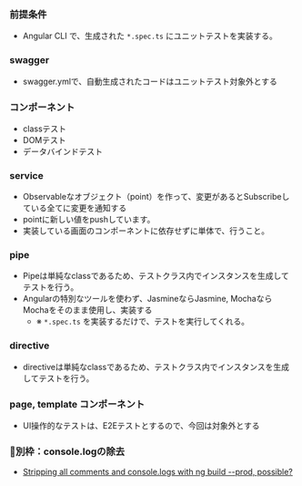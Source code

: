 ### 前提条件
- Angular CLI で、生成された `*.spec.ts` にユニットテストを実装する。

### swagger
- swagger.ymlで、自動生成されたコードはユニットテスト対象外とする

### コンポーネント
  - classテスト
  - DOMテスト
  - データバインドテスト

<!-- ### model ts ファイル
  - メンバ変数のチェック
- Angularの特別なツールを使わず、JasmineならJasmine, MochaならMochaをそのまま使用し、実装する
  - ※ `*.spec.ts` を実装するだけで、テストを実行してくれる。 -->

### service
- Observableなオブジェクト（point）を作って、変更があるとSubscribeしている全てに変更を通知する
- pointに新しい値をpushしています。
- 実装している画面のコンポーネントに依存せずに単体で、行うこと。

### pipe
- Pipeは単純なclassであるため、テストクラス内でインスタンスを生成してテストを行う。
- Angularの特別なツールを使わず、JasmineならJasmine, MochaならMochaをそのまま使用し、実装する
  - ※ `*.spec.ts` を実装するだけで、テストを実行してくれる。

### directive
- directiveは単純なclassであるため、テストクラス内でインスタンスを生成してテストを行う。

### page, template コンポーネント
- UI操作的なテストは、E2Eテストとするので、今回は対象外とする

### 別枠：console.logの除去
- [Stripping all comments and console.logs with ng build --prod, possible?](https://stackoverflow.com/questions/42307317/stripping-all-comments-and-console-logs-with-ng-build-prod-possible)
